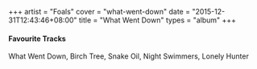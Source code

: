 +++
artist = "Foals"
cover = "what-went-down"
date = "2015-12-31T12:43:46+08:00"
title = "What Went Down"
types = "album"
+++

#### Favourite Tracks

What Went Down, Birch Tree, Snake Oil, Night Swimmers, Lonely Hunter